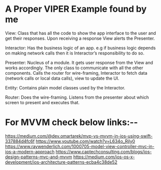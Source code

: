 
# A Proper VIPER Example found by me

View: Class that has all the code to show the app interface to the user and get their responses. Upon receiving a response View alerts the Presenter.

Interactor: Has the business logic of an app. e.g if business logic depends on making network calls then it is Interactor’s responsibility to do so.

Presenter: Nucleus of a module. It gets user response from the View and works accordingly. 
           The only class to communicate with all the other components. Calls the router for wire-framing, 
           Interactor to fetch data (network calls or local data calls), view to update the UI.
           
Entity: Contains plain model classes used by the Interactor.

Router: Does the wire-framing. Listens from the presenter about which screen to present and executes that.

# For MVVM check below links:--

https://medium.com/@dev.omartarek/mvp-vs-mvvm-in-ios-using-swift-337884d4fc6f 
https://www.youtube.com/watch?v=L634o_Rjly0
https://www.raywenderlich.com/1000705-model-view-controller-mvc-in-ios-a-modern-approach
https://www.captechconsulting.com/blogs/ios-design-patterns-mvc-and-mvvm
https://medium.com/ios-os-x-development/ios-architecture-patterns-ecba4c38de52
